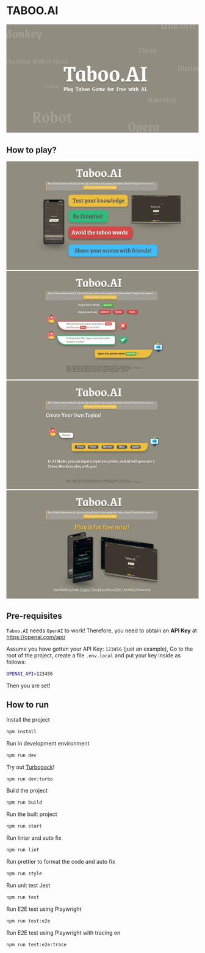 # TABOO.AI

![taboo.ai](/public/images/Poster.png)

## How to play?

![taboo.ai](/public/images/Artboard%201.png)
![taboo.ai](/public/images/Artboard%202.png)
![taboo.ai](/public/images/Artboard%203.png)
![taboo.ai](/public/images/Artboard%204.png)

## Pre-requisites

`Taboo.AI` needs `OpenAI` to work! Therefore, you need to obtain an **API Key** at https://openai.com/api/

Assume you have gotten your API Key: `123456` (just an example),
Go to the root of the project, create a file `.env.local` and put your key inside as follows:

```bash
OPENAI_API=123456
```

Then you are set!

## How to run

Install the project

```bash
npm install
```

Run in development environment

```bash
npm run dev
```

Try out [Turbopack](https://turbo.build/pack)!

```bash
npm run dev:turbo
```

Build the project

```bash
npm run build
```

Run the built project

```bash
npm run start
```

Run linter and auto fix

```bash
npm run lint
```

Run prettier to format the code and auto fix

```bash
npm run style
```

Run unit test Jest

```bash
npm run test
```

Run E2E test using Playwright

```bash
npm run test:e2e
```

Run E2E test using Playwright with tracing on

```bash
npm run test:e2e:trace
```
